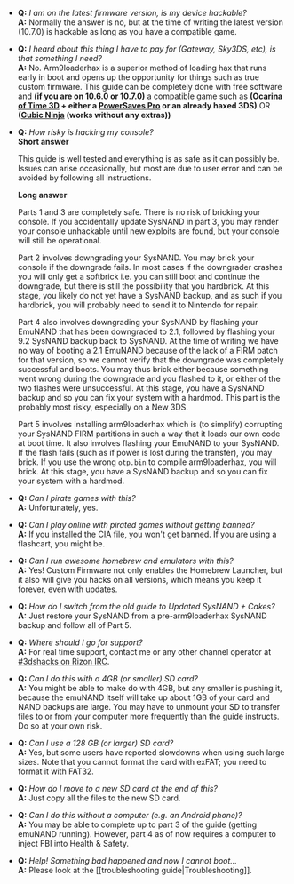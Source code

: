 + <a name="faq_latestfw" />**Q:** *I am on the latest firmware version, is my device hackable?*    
  **A:** Normally the answer is no, but at the time of writing the latest version (10.7.0) is hackable as long as you have a compatible game.

+ <a name="faq_gatewaysky" />**Q:** *I heard about this thing I have to pay for (Gateway, Sky3DS, etc), is that something I need?*    
  **A:** No. Arm9loaderhax is a superior method of loading hax that runs early in boot and opens up the opportunity for things such as true custom firmware. This guide can be completely done with free software and **(if you are on 10.6.0 or 10.7.0)** a compatible game such as **([Ocarina of Time 3D](http://www.nintendo.com/games/detail/the-legend-of-zelda-ocarina-of-time-3d-3ds) + either a [PowerSaves Pro](http://www.amazon.com/dp/B00IVJ1M7M/) or an already haxed 3DS)** OR **([Cubic Ninja](http://www.amazon.com/dp/B004SG211I) (works without any extras))**

+ <a name="faq_risky" />**Q:** *How risky is hacking my console?*    
  **Short answer**

  This guide is well tested and everything is as safe as it can possibly be. Issues can arise occasionally, but most are due to user error and can be avoided by following all instructions.

  **Long answer**

  Parts 1 and 3 are completely safe. There is no risk of bricking your console. If you accidentally update SysNAND in part 3, you may render your console unhackable until new exploits are found, but your console will still be operational.

  Part 2 involves downgrading your SysNAND. You may brick your console if the downgrade fails. In most cases if the downgrader crashes you will only get a softbrick i.e. you can still boot and continue the downgrade, but there is still the possibility that you hardbrick. At this stage, you likely do not yet have a SysNAND backup, and as such if you hardbrick, you will probably need to send it to Nintendo for repair.

  Part 4 also involves downgrading your SysNAND by flashing your EmuNAND that has been downgraded to 2.1, followed by flashing your 9.2 SysNAND backup back to SysNAND. At the time of writing we have no way of booting a 2.1 EmuNAND because of the lack of a FIRM patch for that version, so we cannot verify that the downgrade was completely successful and boots. You may thus brick either because something went wrong during the downgrade and you flashed to it, or either of the two flashes were unsuccessful. At this stage, you have a SysNAND backup and so you can fix your system with a hardmod. This part is the probably most risky, especially on a New 3DS.

  Part 5 involves installing arm9loaderhax which is (to simplify) corrupting your SysNAND FIRM partitions in such a way that it loads our own code at boot time. It also involves flashing your EmuNAND to your SysNAND. If the flash fails (such as if power is lost during the transfer), you may brick. If you use the wrong `otp.bin` to compile arm9loaderhax, you will brick. At this stage, you have a SysNAND backup and so you can fix your system with a hardmod.

+ <a name="faq_piracy" />**Q:** *Can I pirate games with this?*    
  **A:** Unfortunately, yes.

+ <a name="faq_piracy_online" />**Q:** *Can I play online with pirated games without getting banned?*    
  **A:** If you installed the CIA file, you won't get banned. If you are using a flashcart, you might be.

+ <a name="faq_homebrew" />**Q:** *Can I run awesome homebrew and emulators with this?*    
  **A:** Yes! Custom Firmware not only enables the Homebrew Launcher, but it also will give you hacks on all versions, which means you keep it forever, even with updates.

+ <a name="faq_arn2cakes" />**Q:** *How do I switch from the old guide to Updated SysNAND + Cakes?*    
  **A:** Just restore your SysNAND from a pre-arm9loaderhax SysNAND backup and follow all of Part 5.

+ <a name="faq_support" />**Q:** *Where should I go for support?*    
  **A:** For real time support, contact me or any other channel operator at [#3dshacks on Rizon IRC](https://qchat.rizon.net/?channels=3dshacks&uio=d4).

+ <a name="faq_le4gbsd" />**Q:** *Can I do this with a 4GB (or smaller) SD card?*    
  **A:** You might be able to make do with 4GB, but any smaller is pushing it, because the emuNAND itself will take up about 1GB of your card and NAND backups are large. You may have to unmount your SD to transfer files to or from your computer more frequently than the guide instructs. Do so at your own risk.

+ <a name="faq_ge128gbsd" />**Q:** *Can I use a 128 GB (or larger) SD card?*    
  **A:** Yes, but some users have reported slowdowns when using such large sizes. Note that you cannot format the card with exFAT; you need to format it with FAT32.

+ <a name="faq_movesd" />**Q:** *How do I move to a new SD card at the end of this?*    
  **A:** Just copy all the files to the new SD card.

+ <a name="faq_nopc" />**Q:** *Can I do this without a computer (e.g. an Android phone)?*    
  **A:** You may be able to complete up to part 3 of the guide (getting emuNAND running). However, part 4 as of now requires a computer to inject FBI into Health & Safety.

+ <a name="faq_problem" />**Q:** *Help! Something bad happened and now I cannot boot...*    
  **A:** Please look at the [[troubleshooting guide|Troubleshooting]].
